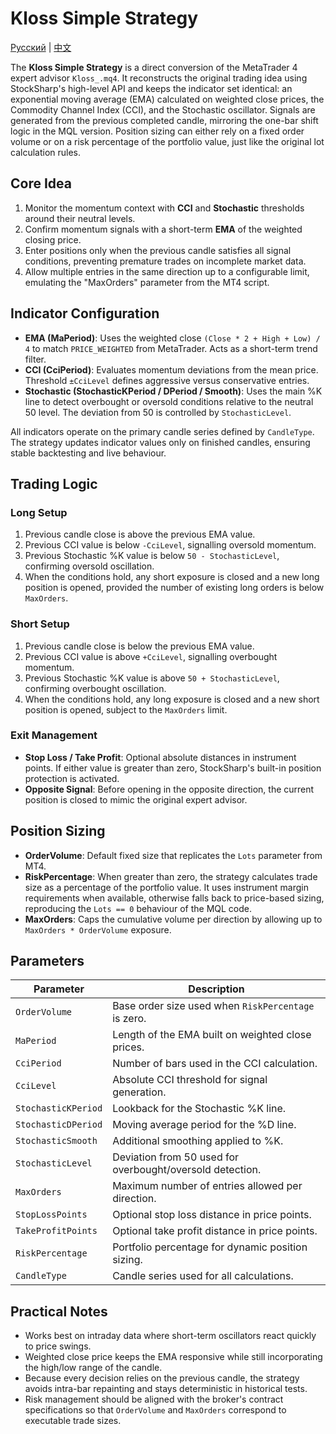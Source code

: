 # Kloss Simple Strategy
[Русский](README_ru.md) | [中文](README_cn.md)

The **Kloss Simple Strategy** is a direct conversion of the MetaTrader 4 expert advisor `Kloss_.mq4`. It reconstructs the original trading idea using StockSharp's high-level API and keeps the indicator set identical: an exponential moving average (EMA) calculated on weighted close prices, the Commodity Channel Index (CCI), and the Stochastic oscillator. Signals are generated from the previous completed candle, mirroring the one-bar shift logic in the MQL version. Position sizing can either rely on a fixed order volume or on a risk percentage of the portfolio value, just like the original lot calculation rules.

## Core Idea

1. Monitor the momentum context with **CCI** and **Stochastic** thresholds around their neutral levels.
2. Confirm momentum signals with a short-term **EMA** of the weighted closing price.
3. Enter positions only when the previous candle satisfies all signal conditions, preventing premature trades on incomplete market data.
4. Allow multiple entries in the same direction up to a configurable limit, emulating the "MaxOrders" parameter from the MT4 script.

## Indicator Configuration

- **EMA (MaPeriod)**: Uses the weighted close `(Close * 2 + High + Low) / 4` to match `PRICE_WEIGHTED` from MetaTrader. Acts as a short-term trend filter.
- **CCI (CciPeriod)**: Evaluates momentum deviations from the mean price. Threshold `±CciLevel` defines aggressive versus conservative entries.
- **Stochastic (StochasticKPeriod / DPeriod / Smooth)**: Uses the main %K line to detect overbought or oversold conditions relative to the neutral 50 level. The deviation from 50 is controlled by `StochasticLevel`.

All indicators operate on the primary candle series defined by `CandleType`. The strategy updates indicator values only on finished candles, ensuring stable backtesting and live behaviour.

## Trading Logic

### Long Setup

1. Previous candle close is above the previous EMA value.
2. Previous CCI value is below `-CciLevel`, signalling oversold momentum.
3. Previous Stochastic %K value is below `50 - StochasticLevel`, confirming oversold oscillation.
4. When the conditions hold, any short exposure is closed and a new long position is opened, provided the number of existing long orders is below `MaxOrders`.

### Short Setup

1. Previous candle close is below the previous EMA value.
2. Previous CCI value is above `+CciLevel`, signalling overbought momentum.
3. Previous Stochastic %K value is above `50 + StochasticLevel`, confirming overbought oscillation.
4. When the conditions hold, any long exposure is closed and a new short position is opened, subject to the `MaxOrders` limit.

### Exit Management

- **Stop Loss / Take Profit**: Optional absolute distances in instrument points. If either value is greater than zero, StockSharp's built-in position protection is activated.
- **Opposite Signal**: Before opening in the opposite direction, the current position is closed to mimic the original expert advisor.

## Position Sizing

- **OrderVolume**: Default fixed size that replicates the `Lots` parameter from MT4.
- **RiskPercentage**: When greater than zero, the strategy calculates trade size as a percentage of the portfolio value. It uses instrument margin requirements when available, otherwise falls back to price-based sizing, reproducing the `Lots == 0` behaviour of the MQL code.
- **MaxOrders**: Caps the cumulative volume per direction by allowing up to `MaxOrders * OrderVolume` exposure.

## Parameters

| Parameter | Description |
|-----------|-------------|
| `OrderVolume` | Base order size used when `RiskPercentage` is zero. |
| `MaPeriod` | Length of the EMA built on weighted close prices. |
| `CciPeriod` | Number of bars used in the CCI calculation. |
| `CciLevel` | Absolute CCI threshold for signal generation. |
| `StochasticKPeriod` | Lookback for the Stochastic %K line. |
| `StochasticDPeriod` | Moving average period for the %D line. |
| `StochasticSmooth` | Additional smoothing applied to %K. |
| `StochasticLevel` | Deviation from 50 used for overbought/oversold detection. |
| `MaxOrders` | Maximum number of entries allowed per direction. |
| `StopLossPoints` | Optional stop loss distance in price points. |
| `TakeProfitPoints` | Optional take profit distance in price points. |
| `RiskPercentage` | Portfolio percentage for dynamic position sizing. |
| `CandleType` | Candle series used for all calculations. |

## Practical Notes

- Works best on intraday data where short-term oscillators react quickly to price swings.
- Weighted close price keeps the EMA responsive while still incorporating the high/low range of the candle.
- Because every decision relies on the previous candle, the strategy avoids intra-bar repainting and stays deterministic in historical tests.
- Risk management should be aligned with the broker's contract specifications so that `OrderVolume` and `MaxOrders` correspond to executable trade sizes.
